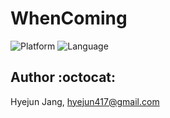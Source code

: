 # WhenComing
![Platform](https://img.shields.io/badge/platform-iOS-blue.svg)
![Language](https://img.shields.io/badge/Language-Swift-red.svg)

## Author :octocat:

Hyejun Jang, hyejun417@gmail.com

